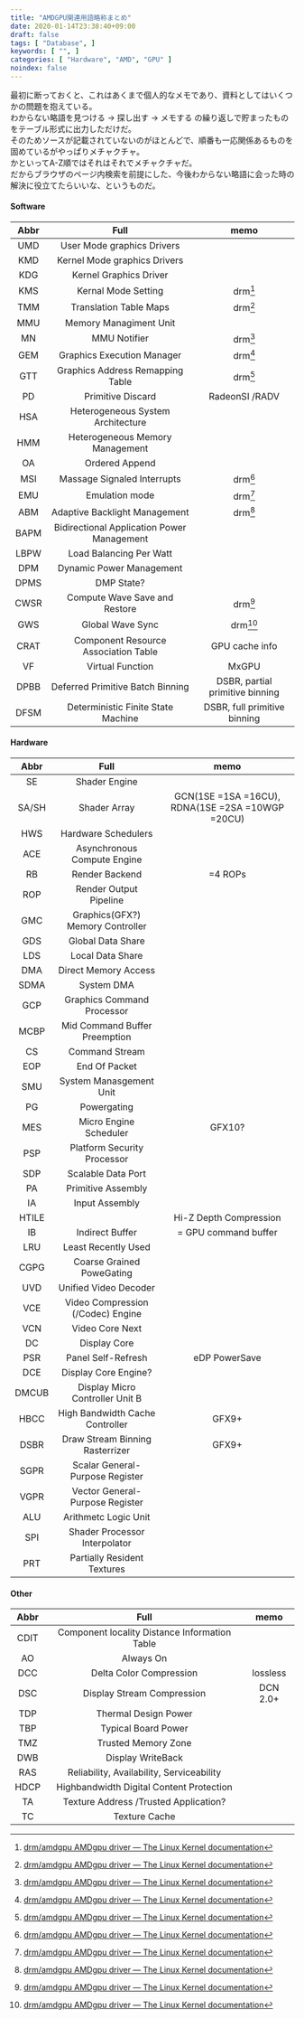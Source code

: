 ```yaml
---
title: "AMDGPU関連用語略称まとめ"
date: 2020-01-14T23:38:40+09:00
draft: false
tags: [ "Database", ]
keywords: [ "", ]
categories: [ "Hardware", "AMD", "GPU" ]
noindex: false
---
```


最初に断っておくと、これはあくまで個人的なメモであり、資料としてはいくつかの問題を抱えている。  
わからない略語を見つける -> 探し出す -> メモする の繰り返しで貯まったものをテーブル形式に出力しただけだ。  
そのためソースが記載されていないのがほとんどで、順番も一応関係あるものを固めているがやっぱりメチャクチャ。  
かといってA-Z順ではそれはそれでメチャクチャだ。  
だからブラウザのページ内検索を前提にした、今後わからない略語に会った時の解決に役立てたらいいな、というものだ。  

#### Software
| Abbr | Full | memo |
| :--: | :--: | :--: |
| UMD | User Mode graphics Drivers | |
| KMD | Kernel Mode graphics Drivers | |
| KDG | Kernel Graphics Driver | |
| KMS | Kernal Mode Setting | drm[^1] |
| TMM | Translation Table Maps | drm[^1] |
| MMU | Memory Managiment Unit | |
| MN | MMU Notifier | drm[^1] |
| GEM | Graphics Execution Manager | drm[^1] |
| GTT | Graphics Address Remapping Table | drm[^1] |
| PD | Primitive Discard | RadeonSI /RADV |
| HSA | Heterogeneous System Architecture | |
| HMM | Heterogeneous Memory Management | |
| OA | Ordered Append | |
| MSI | Massage Signaled Interrupts | drm[^1] |
| EMU | Emulation mode | drm[^1] |
| ABM | Adaptive Backlight Management | drm[^1] |
| BAPM | Bidirectional Application Power Management | |
| LBPW | Load Balancing Per Watt | |
| DPM | Dynamic Power Management | |
| DPMS | DMP State? | |
| CWSR | Compute Wave Save and Restore | drm[^1] |
| GWS | Global Wave Sync | drm[^1] |
| CRAT | Component Resource Association Table | GPU cache info |
| VF | Virtual Function | MxGPU |
| DPBB | Deferred Primitive Batch Binning | DSBR, partial primitive binning |
| DFSM | Deterministic Finite State Machine | DSBR, full primitive binning |

[^1]:[drm/amdgpu AMDgpu driver — The Linux Kernel documentation](https://www.kernel.org/doc/html/latest/gpu/amdgpu.html)

#### Hardware
| Abbr | Full | memo |
| :--: | :--: | :--: |
| SE | Shader Engine | |
| SA/SH | Shader Array | GCN(1SE =1SA =16CU), RDNA(1SE =2SA =10WGP =20CU) |
| HWS | Hardware Schedulers | |
| ACE | Asynchronous Compute Engine | |
| RB | Render Backend | =4 ROPs |
| ROP | Render Output Pipeline | |
| GMC | Graphics(GFX?) Memory Controller | |
| GDS | Global Data Share | |
| LDS | Local Data Share | |
| DMA | Direct Memory Access | |
| SDMA | System DMA | |
| GCP | Graphics Command Processor | |
| MCBP | Mid Command Buffer Preemption | |
| CS | Command Stream | |
| EOP | End Of Packet | |
| SMU | System Manasgement Unit | |
| PG | Powergating | |
| MES | Micro Engine Scheduler | GFX10? |
| PSP | Platform Security Processor | |
| SDP | Scalable Data Port | |
| PA | Primitive Assembly  | |
| IA | Input Assembly | |
| HTILE | | Hi-Z Depth Compression |
| IB | Indirect Buffer | = GPU command buffer |
| LRU | Least Recently Used | |
| CGPG | Coarse Grained PoweGating | |
| UVD | Unified Video Decoder | |
| VCE | Video Compression (/Codec) Engine | |
| VCN | Video Core Next | |
| DC | Display Core | |
| PSR | Panel Self-Refresh | eDP PowerSave |
| DCE | Display Core Engine? | |
| DMCUB | Display Micro Controller Unit B | |
| HBCC | High Bandwidth Cache Controller | GFX9+ |
| DSBR | Draw Stream Binning Rasterrizer | GFX9+ |
| SGPR | Scalar General-Purpose Register | |
| VGPR | Vector General-Purpose Register | |
| ALU | Arithmetc Logic Unit | |
| SPI | Shader Processor Interpolator | |
| PRT | Partially Resident Textures | |

#### Other
| Abbr | Full | memo |
| :--: | :--: | :--: |
| CDIT | Component locality Distance Information Table | |
| AO | Always On | |
| DCC | Delta Color Compression | lossless |
| DSC | Display Stream Compression | DCN 2.0+ |
| TDP | Thermal Design Power | |
| TBP | Typical Board Power | |
| TMZ | Trusted Memory Zone | |
| DWB | Display WriteBack | |
| RAS | Reliability, Availability, Serviceability | |
| HDCP | Highbandwidth Digital Content Protection | |
| TA | Texture Address /Trusted Application? | |
| TC | Texture Cache | |
